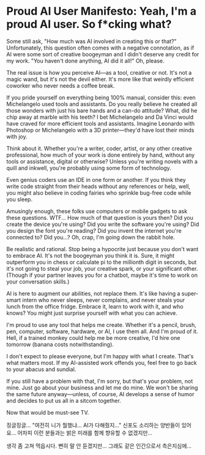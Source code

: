 
# Proud AI User Manifesto: Yeah, I'm a proud AI user. So f*cking what?

Some still ask, "How much was AI involved in creating this or that?" Unfortunately, this question often comes with a negative connotation, as if AI were some sort of creative boogeyman and I didn't deserve any credit for my work. "You haven't done anything, AI did it all!" Oh, please.

The real issue is how you perceive AI—as a tool, creative or not. It's not a magic wand, but it's not the devil either. It's more like that weirdly efficient coworker who never needs a coffee break.

If you pride yourself on everything being 100% manual, consider this: even Michelangelo used tools and assistants. Do you really believe he created all those wonders with just his bare hands and a can-do attitude? What, did he chip away at marble with his teeth? I bet Michelangelo and Da Vinci would have craved for more efficient tools and assistants. Imagine Leonardo with Photoshop or Michelangelo with a 3D printer—they'd have lost their minds with joy.

Think about it. Whether you're a writer, coder, artist, or any other creative professional, how much of your work is done entirely by hand, without any tools or assistance, digital or otherwise? Unless you're writing novels with a quill and inkwell, you're probably using some form of technology.

Even genius coders use an IDE in one form or another. If you think they write code straight from their heads without any references or help, well, you might also believe in coding fairies who sprinkle bug-free code while you sleep.

Amusingly enough, these folks use computers or mobile gadgets to ask these questions. WTF... How much of that question is yours then? Did you create the device you're using? Did you write the software you're using? Did you design the font you're reading? Did you invent the internet you're connected to? Did you...? Oh, crap, I'm going down the rabbit hole.

Be realistic and rational. Stop being a hypocrite just because you don't want to embrace AI. It's not the boogeyman you think it is. Sure, it might outperform you in chess or calculate pi to the millionth digit in seconds, but it's not going to steal your job, your creative spark, or your significant other. (Though if your partner leaves you for a chatbot, maybe it's time to work on your conversation skills.)

AI is here to augment our abilities, not replace them. It's like having a super-smart intern who never sleeps, never complains, and never steals your lunch from the office fridge. Embrace it, learn to work with it, and who knows? You might just surprise yourself with what you can achieve.

I'm proud to use any tool that helps me create. Whether it's a pencil, brush, pen, computer, software, hardware, or AI, I use them all. And I'm proud of it. Hell, if a trained monkey could help me be more creative, I'd hire one tomorrow (banana costs notwithstanding).

I don't expect to please everyone, but I'm happy with what I create. That's what matters most. If my AI-assisted work offends you, feel free to go back to your abacus and sundial.

If you still have a problem with that, I'm sorry, but that's your problem, not mine. Just go about your business and let me do mine. We won't be sharing the same future anyway—unless, of course, AI develops a sense of humor and decides to put us all in a sitcom together. 

Now that would be must-see TV.

징글징글... "여전히 니가 뭘했냐... AI가 다해줬지..." 신포도 소리하는 양반들이 있어요... 어차피 이런 분들과는 밝은 미래를 함께 향유할 수 없겠지만...

생각 좀 고쳐 먹읍시다. 뻔히 말 안 듣겠지만... 그래도 같은 인간으로서 측은지심에...